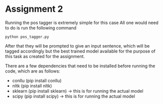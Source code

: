 # Assignment 2

Running the pos tagger is extremely simple for this case
All one would need to do is run the following command 

```python pos_tagger.py```

After that they will be prompted to give an input sentence, which will be tagged accordingly but the best trained model available for the purpose of this task as created for the assignment.

There are a few dependencies that need to be installed before running the code, which are as follows:

- conllu (pip install conllu)
- nltk (pip install nltk)
- sklearn (pip install sklearn) -> this is for running the actual model
- scipy (pip install scipy) -> this is for running the actual model